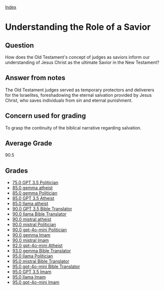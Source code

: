 
[Index](../../index.md)
# Understanding the Role of a Savior
## Question
How does the Old Testament's concept of judges as saviors inform our understanding of Jesus Christ as the ultimate Savior in the New Testament?

## Answer from notes
The Old Testament judges served as temporary protectors and deliverers for the Israelites, foreshadowing the eternal salvation provided by Jesus Christ, who saves individuals from sin and eternal punishment.

## Concern used for grading
To grasp the continuity of the biblical narrative regarding salvation.

## Average Grade
90.5

## Grades
 * [75.0 GPT 3.5 Politician](../answers/GPT_3.5_Politician/Understanding_the_Role_of_a_Savior.md)
 * [85.0 gemma atheist](../answers/gemma_atheist/Understanding_the_Role_of_a_Savior.md)
 * [85.0 gemma Politician](../answers/gemma_Politician/Understanding_the_Role_of_a_Savior.md)
 * [85.0 GPT 3.5 Atheist](../answers/GPT_3.5_Atheist/Understanding_the_Role_of_a_Savior.md)
 * [85.0 llama atheist](../answers/llama_atheist/Understanding_the_Role_of_a_Savior.md)
 * [90.0 GPT 3.5 Bible Translator](../answers/GPT_3.5_Bible_Translator/Understanding_the_Role_of_a_Savior.md)
 * [90.0 llama Bible Translator](../answers/llama_Bible_Translator/Understanding_the_Role_of_a_Savior.md)
 * [90.0 mistral atheist](../answers/mistral_atheist/Understanding_the_Role_of_a_Savior.md)
 * [90.0 mistral Politician](../answers/mistral_Politician/Understanding_the_Role_of_a_Savior.md)
 * [90.0 gpt-4o-mini Politician](../answers/gpt-4o-mini_Politician/Understanding_the_Role_of_a_Savior.md)
 * [90.0 gemma Imam](../answers/gemma_Imam/Understanding_the_Role_of_a_Savior.md)
 * [90.0 mistral Imam](../answers/mistral_Imam/Understanding_the_Role_of_a_Savior.md)
 * [92.0 gpt-4o-mini Atheist](../answers/gpt-4o-mini_Atheist/Understanding_the_Role_of_a_Savior.md)
 * [93.0 gemma Bible Translator](../answers/gemma_Bible_Translator/Understanding_the_Role_of_a_Savior.md)
 * [95.0 llama Politician](../answers/llama_Politician/Understanding_the_Role_of_a_Savior.md)
 * [95.0 mistral Bible Translator](../answers/mistral_Bible_Translator/Understanding_the_Role_of_a_Savior.md)
 * [95.0 gpt-4o-mini Bible Translator](../answers/gpt-4o-mini_Bible_Translator/Understanding_the_Role_of_a_Savior.md)
 * [95.0 GPT 3.5 Imam](../answers/GPT_3.5_Imam/Understanding_the_Role_of_a_Savior.md)
 * [95.0 llama Imam](../answers/llama_Imam/Understanding_the_Role_of_a_Savior.md)
 * [95.0 gpt-4o-mini Imam](../answers/gpt-4o-mini_Imam/Understanding_the_Role_of_a_Savior.md)

